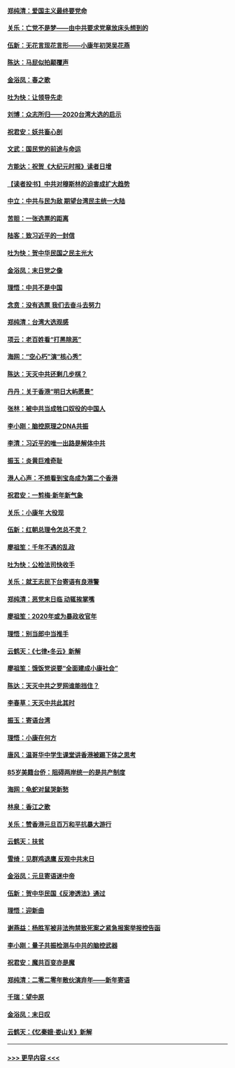 #### [郑纯清：爱国主义最终要党命](../pages/nsc993/n11802197.md?t=01181322) 
#### [关乐：亡党不是梦——由中共要求党章放床头想到的](../pages/nsc993/n11802156.md?t=01181322) 
#### [伍新：无花言现花言形——小康年初哭吴花燕](../pages/nsc993/n11800044.md?t=01181322) 
#### [陈达：马屁似拍颠覆声](../pages/nsc993/n11800010.md?t=01181322) 
#### [金浴凤：春之歌](../pages/nsc993/n11797687.md?t=01181322) 
#### [吐为快：让领导先走](../pages/nsc993/n11797512.md?t=01181322) 
#### [刘博：众志所归——2020台湾大选的启示](../pages/nsc993/n11796878.md?t=01181322) 
#### [祝君安：妖共畜心剖](../pages/nsc993/n11794273.md?t=01181322) 
#### [文武：国民党的前途与命运](../pages/nsc993/n11794198.md?t=01181322) 
#### [方能达：祝贺《大纪元时报》读者日增](../pages/nsc993/n11793807.md?t=01181322) 
#### [【读者投书】中共对穆斯林的迫害成扩大趋势](../pages/nsc993/n11791371.md?t=01181322) 
#### [中立：中共与民为敌 期望台湾民主统一大陆](../pages/nsc993/n11790392.md?t=01181322) 
#### [苦胆：一张选票的距离](../pages/nsc993/n11788914.md?t=01181322) 
#### [陆客：致习近平的一封信](../pages/nsc993/n11788867.md?t=01181322) 
#### [吐为快：贺中华民国之民主光大](../pages/nsc993/n11788618.md?t=01181322) 
#### [金浴凤：末日党之像](../pages/nsc993/n11787475.md?t=01181322) 
#### [理悟：中共不是中国](../pages/nsc993/n11787463.md?t=01181322) 
#### [念贲：没有选票  我们去奋斗去努力](../pages/nsc993/n11787398.md?t=01181322) 
#### [郑纯清：台湾大选观感](../pages/nsc993/n11786210.md?t=01181322) 
#### [项云：老百姓看“打黑除恶”](../pages/nsc993/n11785398.md?t=01181322) 
#### [海网：“空心朽”演“核心秀”](../pages/nsc993/n11783874.md?t=01181322) 
#### [陈达：天灭中共还剩几步棋？](../pages/nsc993/n11783719.md?t=01181322) 
#### [丹丹：关于香港“明日大屿愿景”](../pages/nsc993/n11783273.md?t=01181322) 
#### [张林：被中共当成牲口奴役的中国人](../pages/nsc993/n11782397.md?t=01181322) 
#### [李小刚：脑控原理之DNA共振](../pages/nsc993/n11780962.md?t=01181322) 
#### [李清：习近平的唯一出路是解体中共](../pages/nsc993/n11780866.md?t=01181322) 
#### [振玉：炎黄巨难奇耻](../pages/nsc993/n11779632.md?t=01181322) 
#### [港人心声：不想看到宝岛成为第二个香港](../pages/nsc993/n11778817.md?t=01181322) 
#### [祝君安：一剪梅‧新年新气象](../pages/nsc993/n11776340.md?t=01181322) 
#### [关乐：小康年 大役现](../pages/nsc993/n11774213.md?t=01181322) 
#### [伍新：红朝总理令怎总不灵？](../pages/nsc993/n11770813.md?t=01181322) 
#### [廖祖笙：千年不遇的乱政](../pages/nsc993/n11770373.md?t=01181322) 
#### [吐为快：公检法司快收手](../pages/nsc993/n11770359.md?t=01181322) 
#### [关乐：就王志民下台寄语有良港警](../pages/nsc993/n11769903.md?t=01181322) 
#### [郑纯清：恶党末日临 动辄挨掌嘴](../pages/nsc993/n11769356.md?t=01181322) 
#### [廖祖笙：2020年或为暴政收官年](../pages/nsc993/n11768216.md?t=01181322) 
#### [理悟：别当郎中当推手](../pages/nsc993/n11768243.md?t=01181322) 
#### [云鹤天：《七律▪冬云》新解](../pages/nsc993/n11768204.md?t=01181322) 
#### [廖祖笙：饿饭党说要“全面建成小康社会”](../pages/nsc993/n11767482.md?t=01181322) 
#### [陈达：天灭中共之罗网谁能挡住？](../pages/nsc993/n11767465.md?t=01181322) 
#### [李春草：天灭中共此其时](../pages/nsc993/n11767452.md?t=01181322) 
#### [振玉：寄语台湾](../pages/nsc993/n11767432.md?t=01181322) 
#### [理悟：小康在何方](../pages/nsc993/n11767394.md?t=01181322) 
#### [唐风：温哥华中学生课堂讲香港被踢下体之思考](../pages/nsc993/n11766848.md?t=01181322) 
#### [85岁美籍台侨：阻碍两岸统一的是共产制度](../pages/nsc993/n11765043.md?t=01181322) 
#### [海网：龟蛇对鼠哭新愁](../pages/nsc993/n11764895.md?t=01181322) 
#### [林泉：香江之歌](../pages/nsc993/n11764415.md?t=01181322) 
#### [关乐：赞香港元旦百万和平抗暴大游行](../pages/nsc993/n11764382.md?t=01181322) 
#### [云鹤天：扶贫](../pages/nsc993/n11764245.md?t=01181322) 
#### [雪绮：见群鸡退鹰  反观中共末日](../pages/nsc993/n11762112.md?t=01181322) 
#### [金浴凤：元旦寄语迷中帝](../pages/nsc993/n11761788.md?t=01181322) 
#### [伍新：贺中华民国《反渗透法》通过](../pages/nsc993/n11761994.md?t=01181322) 
#### [理悟：迎新曲](../pages/nsc993/n11761152.md?t=01181322) 
#### [谢燕益：杨胜军被非法拘禁致死案之紧急报案举报控告函](../pages/nsc993/n11756134.md?t=01181322) 
#### [李小刚：量子共振检测与中共的脑控武器](../pages/nsc993/n11754518.md?t=01181322) 
#### [祝君安：魔共百变亦是魔](../pages/nsc993/n11754469.md?t=01181322) 
#### [郑纯清：二零二零年散伙演弃年——新年寄语](../pages/nsc993/n11754195.md?t=01181322) 
#### [千瑞：望中原](../pages/nsc993/n11754159.md?t=01181322) 
#### [金浴凤：末日叹](../pages/nsc993/n11752359.md?t=01181322) 
#### [云鹤天：《忆秦娥‧娄山关》新解](../pages/nsc993/n11752348.md?t=01181322) 

----
#### [ >>> 更早内容 <<< ](../indexes/nsc993-earlier.md)
